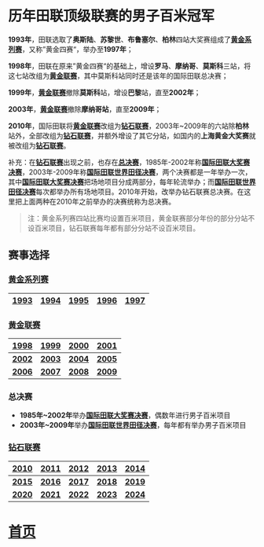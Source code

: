 # 历年田联顶级联赛的男子百米冠军

**1993年**，田联选取了**奥斯陆**、**苏黎世**、**布鲁塞尔**、**柏林**四站大奖赛组成了<b>[黄金系列赛](Gold.md#1993年~1997年黄金系列赛)</b>，又称”黄金四赛“，举办至**1997年**；

**1998年**，田联在原来”黄金四赛“的基础上，增设**罗马**、**摩纳哥**、**莫斯科**三站，将这七站改组为<b>[黄金联赛](Gold.md#1998年~2009年黄金联赛)</b>，其中莫斯科站同时还是该年的国际田联总决赛；

**1999年**，<b>[黄金联赛](Gold.md#1999)</b>撤除**莫斯科**站，增设**巴黎**站，直至**2002年**；

**2003年**，<b>[黄金联赛](Gold.md#2003)</b>撤除**摩纳哥站**，直至**2009年**；

**2010年**，国际田联将<b>[黄金联赛](Gold.md#2009)</b>改组为<b>[钻石联赛](Diamond.md)</b>，2003年~2009年的六站除**柏林**站外，全部改组为<b>[钻石联赛](Diamond.md#2010年)</b>，并额外增设了其它分站，如国内的**上海黄金大奖赛**就被改组为<b>[钻石联赛](Diamond.md#2010年)</b>。

补充：在<b>[钻石联赛](Diamond.md#2010年)</b>出现之前，也存在<b>[总决赛](Final.md)</b>，1985年-2002年称<b>[国际田联大奖赛决赛](Final.md#1)</b>，2003年-2009年称<b>[国际田联世界田径决赛](Final.md#2)</b>，两个决赛都是一年举办一次，其中<b>[国际田联大奖赛决赛](Final.md#1)</b>把场地项目分成两部分，每年轮流举办；而<b>[国际田联世界田径决赛](Final.md#2)</b>每次都举办所有场地项目。2010年开始，改举办钻石联赛总决赛。在这里把上面两种在2010年之前举办的决赛统称为总决赛。

> 注：黄金系列赛四站比赛均设置百米项目，黄金联赛部分年份的部分分站不设百米项目，钻石联赛每年都有部分分站不设百米项目。

## 赛事选择

### [黄金系列赛](Gold.md#1993年~1997年黄金系列赛)

| [1993](Gold.md#1993) | [1994](Gold.md#1994) | [1995](Gold.md#1995) | [1996](Gold.md#1996) | [1997](Gold.md#1997) |
| :------------------: | :------------------: | :------------------: | :------------------: | :------------------: |

### [黄金联赛](Gold.md#1998年~2009年黄金联赛)

|   [1998](Gold.md#1998)   |   [1999](Gold.md#1999)   |   [2000](Gold.md#2000)   |   [2001](Gold.md#2001)   |
| :----------------------: | :----------------------: | :----------------------: | :----------------------: |
| **[2002](Gold.md#2002)** | **[2003](Gold.md#2003)** | **[2004](Gold.md#2004)** | **[2005](Gold.md#2005)** |
| **[2006](Gold.md#2006)** | **[2007](Gold.md#2007)** | **[2008](Gold.md#2008)** | **[2009](Gold.md#2009)** |

### 总决赛

- **1985年~2002年**举办<b>[国际田联大奖赛决赛](Final.md#1)</b>，偶数年进行男子百米项目
- **2003年~2009年**举办<b>[国际田联世界田径决赛](Final.md#2)</b>，每年都有举办男子百米项目

### [钻石联赛](Diamond.md)

|   [2010](Diamond.md#2010年)   |   [2011](Diamond.md#2011年)   |   [2012](Diamond.md#2012年)   |   [2013](Diamond.md#2013年)   |   [2014](Diamond.md#2014年)   |
| :---------------------------: | :---------------------------: | :---------------------------: | :---------------------------: | :---------------------------: |
| **[2015](Diamond.md#2015年)** | **[2016](Diamond.md#2016年)** | **[2017](Diamond.md#2017年)** | **[2018](Diamond.md#2018年)** | **[2019](Diamond.md#2019年)** |
| **[2020](Diamond.md#2020年)** | **[2021](Diamond.md#2021年)** | **[2022](Diamond.md#2022年)** | **[2023](Diamond.md#2023年)** | **[2024](Diamond.md#2024年)** |

# [首页](../../README.md)